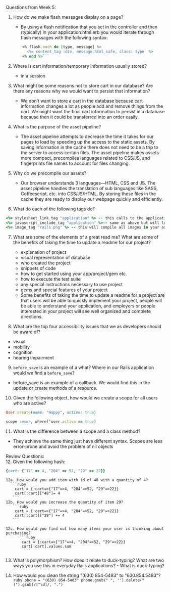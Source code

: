 Questions from Week 5:
1. How do we make flash messages display on a page?
    - By using a flash notification that you set in the controller and then (typically) in your application.html.erb you would iterate through flash messages with the following syntax:
    ```ruby
        <% flash.each do |type, message| %>
          <%= content_tag :div, message.html_safe, class: type  %>
        <% end %>```

2. Where is cart information/temporary information usually stored?
    - in a session

3. What might be some reasons not to store cart in our database? Are there any reasons why we would want to persist that information?
    - We don’t want to store a cart in the database because cart information changes a lot as people add and remove things from the cart. We might want the final cart information to persist in a database because then it could be transferred into an order easily.

4. What is the purpose of the asset pipeline?
    - The asset pipeline attempts to decrease the time it takes for our pages to load by speeding up the access to the static assets. By saving information in the cache there does not need to be a trip to the server to access certain files. The asset pipeline makes assets more compact, precompiles languages related to CSS/JS, and fingerprints file names to account for files changing.

5. Why do we precompile our assets?
    - Our browser understands 3 languages—HTML, CSS and JS. The asset pipeline handles the translation of sub languages like SASS, Coffeescript, etc. into CSS/JS/HTML. By storing these files in the cache they are ready to display our webpage quickly and efficiently.

6. What do each of the following tags do?
```ruby
<%= stylesheet_link_tag "application" %> -- this calls to the application.css file in yoru stylesheet folder and will compile any application files with other extensions that are kept in your stypesheet folder serve the application.css file.
<%= javascript_include_tag "application" %>-- same as above but will load all javascript files as .js
<%= image_tag "rails.png" %> -- this will compile all images in your assets > images folder
```

7. What are some of the elements of a great read me? What are some of the benefits of taking the time to update a readme for our project?
    -	explanation of project
    - visual representation of database
    - who created the project
    - snippets of code
    - how to get started using your app/project/gem etc.
    - how to execute the test suite
    - any special instructions necessary to use project
    - gems and special features of your project
    - Some benefits of taking the time to update a readme for a project are that users will be able to quickly implement your project, people will be able to understand your application, and employers or people interested in your project will see well organized and complete directions.  

8. What are the top four accessibility issues that we as developers should be aware of?
  - visual
  - mobility
  - cognition
  - hearing impairment

9. `before_save` is an example of a what? Where in our Rails application would we find a `before_save`?
  - before_save is an example of a callback. We would find this in the update or create methods of a resource.

10. Given the following object, how would we create a scope for all users who are active?

```ruby
User.create(name: "Happy", active: true)
```
```ruby
scope :user, where(‘user.active == true)
```

11. What is the difference between a scope and a class method?
  - They achieve the same thing just have different syntax. Scopes are less error-prone and avoid the problem of nil objects

  Review Questions:  
  12. Given the following hash:  

  ```ruby
  {cart: {"17" => 4, "204" => 52, "29" => 22}}
  ```
 

    12a. How would you add item with id of 48 with a quantity of 4?
      ```ruby
        cart = {:cart=>{"17"=>4, "204"=>52, "29"=>22}}
        cart[:cart]["48"]= 4
       ```
    12b. How would you increase the quantity of item 29?
       ```ruby
        cart = {:cart=>{"17"=>4, "204"=>52, "29"=>22}}
        cart[:cart]["29"] += 4
       ```
    
    12c. How would you find out how many items your user is thinking about purchasing? 
          ```ruby
           cart = {:cart=>{"17"=>4, "204"=>52, "29"=>22}}
           cart[:cart].values.sum
            ```

  13. What is polymorphism? How does it relate to duck-typing? What are two ways you use this in everyday Rails applications?
           - What is duck-typing?
            
  14. How would you clean the string "(630) 854-5483" to "630.854.5483"? 
          ```ruby
          phone = "(630) 854-5483"
          phone.gsub(" ", '').delete("(").gsub(/[^\d]/, ".")
          ```
    
